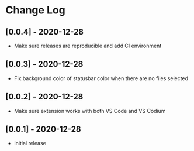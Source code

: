 # Change Log

## [0.0.4] - 2020-12-28

- Make sure releases are reproducible and add CI environment

## [0.0.3] - 2020-12-28

- Fix background color of statusbar color when there are no files selected

## [0.0.2] - 2020-12-28

- Make sure extension works with both VS Code and VS Codium

## [0.0.1] - 2020-12-28

- Initial release

